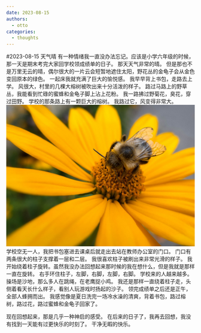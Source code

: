 ```yaml
---
date: 2023-08-15
authors:
  - otto
categories:
  - thoughts
---
```

#2023-08-15 天气晴
有一种情绪我一直没办法忘记。应该是小学六年级的时候，那一天是期末考完大家回学校领成绩单的日子。
那天天气非常的晴。
但是那也不是万里无云的晴，偶尔很大的一片云会短暂地遮住太阳，野花丛的金龟子会从金色变回原本的绿色。
一起床我就充满了巨大的愉悦感。
我早早背上书包，走路去上学。
风很大，村里的几棵大榕树被吹出来十分活泼的样子。
路过马路上的野草丛，我能看到忙碌的蜜蜂和金龟子脚上沾上花粉。
我一路拂过野菊花，臭花，穿过田野。
学校的那条路上有一颗巨大的榕树。
我路过它，风变得非常大。
![bee](../../images/bee.jpg)
学校空无一人，我把书包塞进去课桌后就走出去站在教师办公室的门口。
门口有两条很大的柱子支撑着一层和二层。
我很喜欢柱子被刷出来非常光滑的样子。
我开始绕着柱子旋转。虽然我没办法回想起来那时候的我在想什么，但是我就是那样一直在旋转。
右手环住柱子，左脚，右脚，左脚，右脚。
学校来的人越来越多。
操场是沙地，那么多人在跳绳，在老鹰捉小鸡。
我还是那样一直绕着柱子走，头侧着看天长什么样子，看别人玩游戏时扬起的沙子。
领完成绩单之后还是正午，全部人蜂拥而出。
我感觉像是夏日洗完一场冷水澡的清爽，背着书包，路过榕树，路过花，路过蜜蜂和金龟子回家了。

现在回想起来，那是几乎一种神启的感受。
在后来的日子了，我再去回想，我没有找到一天能有过更快乐的时刻了。
干净无暇的快乐。
